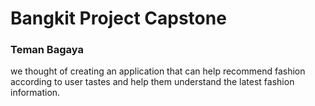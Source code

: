 # Bangkit Project Capstone
### Teman Bagaya
we thought of creating an application that can help recommend fashion according to user tastes and help them understand the latest fashion information.


